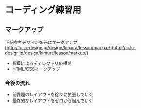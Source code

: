 # コーディング練習用

## マークアップ
下記参考デザインを元にマークアップ  
[http://lc.lc-design.jp/design/kimura/lesson/markup/](http://lc.lc-design.jp/design/kimura/lesson/markup/)

* 規模によるディレクトリの構成
* HTML/CSSマークアップ

### 今後の流れ
* 前課題のレイアウトを徐々に拡張していく
* 最終的なレイアウトをゼロから組んでいく
